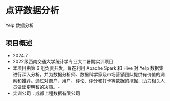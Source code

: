 # 点评数据分析
Yelp 数据分析
## 项目概述
- 2024.7
- 2022级西南交通大学统计学专业大二暑期实训项目
- 本项目由第 6 组负责开发，旨在利用 Apache Spark 和 Hive 对 Yelp 数据集进行深入分析，并为数据分析师、数据科学家及市场营销团队提供有价值的洞察和推荐。通过对商户、用户、评论、评分和打卡等数据的挖掘，助力相关人员做出更明智的决策。- 
- 实训公司：成都上程数据有限公司
